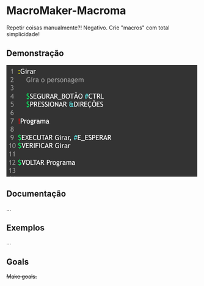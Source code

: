 # MacroMaker-Macroma
Repetir coisas manualmente?! Negativo. Crie "macros" com total simplicidade!

## Demonstração
![](./assets/example.png)

## Documentação
...

## Exemplos
...

## Goals
~~Make goals.~~
